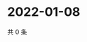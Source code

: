 # 2022-01-08

共 0 条

<!-- BEGIN WEIBO -->
<!-- 最后更新时间 Sat Jan 08 2022 08:42:45 GMT+0800 (China Standard Time) -->

<!-- END WEIBO -->
